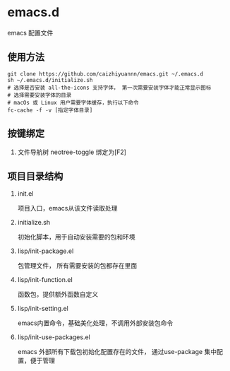 # emacs.d

emacs 配置文件

## 使用方法

```shell
git clone https://github.com/caizhiyuannn/emacs.git ~/.emacs.d
sh ~/.emacs.d/initialize.sh
# 选择是否安装 all-the-icons 支持字体， 第一次需要安装字体才能正常显示图标
# 选择需要安装字体的目录
# macOs 或 Linux 用户需要字体缓存，执行以下命令
fc-cache -f -v [指定字体目录]

```

## 按键绑定

1. 文件导航树 neotree-toggle 绑定为[F2]

## 项目目录结构

1. init.el 

    项目入口，emacs从该文件读取处理

2. initialize.sh

    初始化脚本，用于自动安装需要的包和环境

3. lisp/init-package.el

    包管理文件， 所有需要安装的包都存在里面

4. lisp/init-function.el

    函数包，提供额外函数自定义

5. lisp/init-setting.el

    emacs内置命令，基础美化处理，不调用外部安装包命令

6. lisp/init-use-packages.el

    emacs 外部所有下载包初始化配置存在的文件， 通过use-package 集中配置，便于管理
